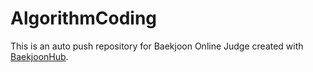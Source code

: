 # AlgorithmCoding
This is an auto push repository for Baekjoon Online Judge created with [BaekjoonHub](https://github.com/BaekjoonHub/BaekjoonHub).
